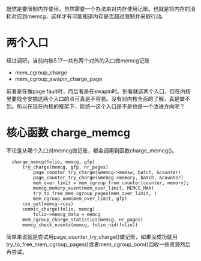 既然是要限制内存使用，自然需要一个办法来对内存使用记账。也就是将内存的消耗对应到memcg，这样才有可能知道内存是否超过限制并采取行动。

# 两个入口

经过调研，当前内核5.17一共有两个对外的入口做memcg记账

  * mem_cgroup_charge
  * mem_cgroup_swapin_charge_page

前者是在做page fault时，而后者是在swapin时。别看就这两个入口，但在内核里要找全安插这两个入口的点可真是不容易。没有对内核全面的了解，真是做不到。所以在现在内核的框架下，能统一这个入口是不是也是一个改进方向呢？

# 核心函数 charge_memcg

不论是从哪个入口对memcg做记账，都会调用到函数charge_memcg()。

```
  charge_memcg(folio, memcg, gfp)
      try_charge(memcg, gfp, nr_pages)
          page_counter_try_charge(&memcg->memsw, batch, &counter)
          page_counter_try_charge(&memcg->memory, batch, &counter)
          mem_over_limit = mem_cgroup_from_counter(counter, memory);
          memcg_memory_event(mem_over_limit, MEMCG_MAX)
          try_to_free_mem_cgroup_pages(mem_over_limit, )
          mem_cgroup_oom(mem_over_limit, gfp)
      css_get(memcg->css)
      commit_charge(folio, memcg)
          folio->memcg_data = memcg
      mem_cgroup_charge_statistics(memcg, nr_pages)
      memcg_check_events(memcg, folio_nid(folio))
```

简单来说就是尝试用page_counter_try_charge()做记账，如果没成功就用try_to_free_mem_cgroup_pages()或者mem_cgroup_oom()回收一些资源然后再尝试。
